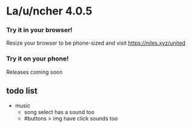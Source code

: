 # La/u/ncher 4.0.5

### Try it in your browser!
Resize your browser to be phone-sized and visit https://niles.xyz/united

### Try it on your phone!
Releases coming soon

## todo list
- music
	- song select has a sound too
	- #buttons > img have click sounds too
